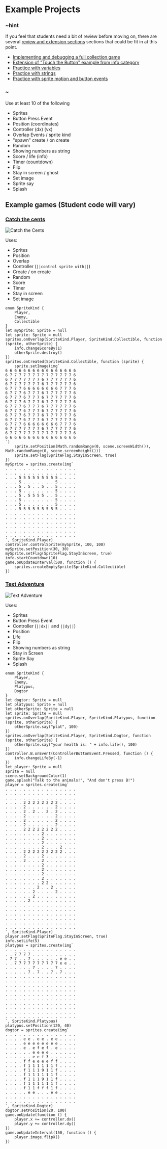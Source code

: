 # Example Projects

### ~hint

If you feel that students need a bit of review before moving on, there are several [review and extension sections](/courses/csintro1/review) sections that could be fit in at this point.

* [Implementing and debugging a full collection game](/courses/csintro1/review/review-game)
* [Extension of "Touch the Button" example from info category](/courses/csintro1/review/extend-touch-the-button)
* [Practice with variables](/courses/csintro1/review/practice-variable-math)
* [Practice with strings](/courses/csintro1/review/practice-string-math)
* [Practice with sprite motion and button events](/courses/csintro1/review/practice-sprite-motion)

### ~

Use at least 10 of the following
* Sprites
* Button Press Event
* Position (coordinates)
* Controller (dx) (vx)
* Overlap Events / sprite kind
* "spawn" create / on create
* Random
* Showing numbers as string
* Score / life (info)
* Timer (countdown)
* Flip
* Stay in screen / ghost
* Set image
* Sprite say
* Splash


## Example games (Student code will vary)

### [Catch the cents](https://makecode.com/_2WKKYbDri5Kc)

![Catch the Cents](/static/courses/csintro1/motion-and-events/catch-the-cents.gif)

Uses:
* Sprites
* Position
* Overlap
* Controller (``||control sprite with||``)
* Create / on create
* Random
* Score
* Timer
* Stay in screen
* Set image

```blocks
enum SpriteKind {
    Player,
    Enemy,
    Collectible
}
let mySprite: Sprite = null
let sprite: Sprite = null
sprites.onOverlap(SpriteKind.Player, SpriteKind.Collectible, function (sprite, otherSprite) {
    info.changeScoreBy(1)
    otherSprite.destroy()
})
sprites.onCreated(SpriteKind.Collectible, function (sprite) {
    sprite.setImage(img`
6 6 6 6 6 6 6 6 6 6 6 6 6 6 6 6 
6 7 7 7 7 7 7 7 7 7 7 7 7 7 7 6 
6 7 7 7 7 7 7 7 6 7 7 7 7 7 7 6 
6 7 7 7 7 7 7 7 6 7 7 7 7 7 7 6 
6 7 7 7 6 6 6 6 6 6 6 6 7 7 7 6 
6 7 7 7 6 7 7 7 6 7 7 7 7 7 7 6 
6 7 7 7 6 7 7 7 6 7 7 7 7 7 7 6 
6 7 7 7 6 7 7 7 6 7 7 7 7 7 7 6 
6 7 7 7 6 7 7 7 6 7 7 7 7 7 7 6 
6 7 7 7 6 7 7 7 6 7 7 7 7 7 7 6 
6 7 7 7 6 7 7 7 6 7 7 7 7 7 7 6 
6 7 7 7 6 7 7 7 6 7 7 7 7 7 7 6 
6 7 7 7 6 6 6 6 6 6 6 6 7 7 7 6 
6 7 7 7 7 7 7 7 6 7 7 7 7 7 7 6 
6 7 7 7 7 7 7 7 7 7 7 7 7 7 7 6 
6 6 6 6 6 6 6 6 6 6 6 6 6 6 6 6 
`)
    sprite.setPosition(Math.randomRange(0, scene.screenWidth()), Math.randomRange(0, scene.screenHeight()))
    sprite.setFlag(SpriteFlag.StayInScreen, true)
})
mySprite = sprites.create(img`
. . . . . . . . . . . . . . . . 
. . . . . . . . . . . . . . . . 
. . . 5 5 5 5 5 5 5 5 5 . . . . 
. . . 5 . . . . . . . 5 . . . . 
. . . 5 . 5 . . 5 . . 5 . . . . 
. . . 5 . . . . . . . 5 . . . . 
. . . 5 . 5 5 5 5 . . 5 . . . . 
. . . 5 . . . . . . . 5 . . . . 
. . . 5 . . . . . . . 5 . . . . 
. . . 5 5 5 5 5 5 5 5 5 . . . . 
. . . . . . . . . . . . . . . . 
. . . . . . . . . . . . . . . . 
. . . . . . . . . . . . . . . . 
. . . . . . . . . . . . . . . . 
. . . . . . . . . . . . . . . . 
. . . . . . . . . . . . . . . . 
`, SpriteKind.Player)
controller.controlSprite(mySprite, 100, 100)
mySprite.setPosition(30, 30)
mySprite.setFlag(SpriteFlag.StayInScreen, true)
info.startCountdown(10)
game.onUpdateInterval(500, function () {
    sprites.createEmptySprite(SpriteKind.Collectible)
})
```

### [Text Adventure](https://makecode.com/_3XC1g76u21YM)

![Text Adventure](/static/courses/csintro1/motion-and-events/text-adventure.gif)

Uses:
* Sprites
* Button Press Event
* Controller (``||dx||`` and ``||dy||``)
* Position
* Life
* Flip
* Showing numbers as string
* Stay in Screen
* Sprite Say
* Splash

```blocks
enum SpriteKind {
    Player,
    Enemy,
    Platypus,
    Dogtor
}
let dogtor: Sprite = null
let platypus: Sprite = null
let otherSprite: Sprite = null
let sprite: Sprite = null
sprites.onOverlap(SpriteKind.Player, SpriteKind.Platypus, function (sprite, otherSprite) {
    otherSprite.say("plat", 100)
})
sprites.onOverlap(SpriteKind.Player, SpriteKind.Dogtor, function (sprite, otherSprite) {
    otherSprite.say("your health is: " + info.life(), 100)
})
controller.B.onEvent(ControllerButtonEvent.Pressed, function () {
    info.changeLifeBy(-1)
})
let player: Sprite = null
sprite = null
scene.setBackgroundColor(1)
game.splash("Talk to the animals!", "And don't press B!")
player = sprites.create(img`
. . . . . . . . . . . . . . . . 
. . . . . . . . . . . . . . . . 
. . . . . . . . . . . . . . . . 
. . . . 2 2 2 2 2 2 2 2 . . . . 
. . . . 2 . . . . . . 2 . . . . 
. . . . 2 . 2 . . 2 . 2 . . . . 
. . . . 2 . . . . . . 2 . . . . 
. . . . 2 . . . . . . 2 . . . . 
. . . . 2 . . . . . . 2 . . . . 
. . . . 2 2 2 2 2 2 2 2 . . . . 
. . . . . . . . 2 . . . . . . . 
. . . . . . . . 2 . . . . . . . 
. . . . . . . . 2 . . . . . . . 
. . . . . . . . 2 . . . 2 . . . 
. . . . 2 2 2 2 2 2 2 2 2 . . . 
. . . . 2 . . . 2 . . . . . . . 
. . . . 2 . . . 2 . . . . . . . 
. . . . . . . . 2 . . . . . . . 
. . . . . . . . 2 . . . . . . . 
. . . . . . . . 2 . . . . . . . 
. . . . . . . . 2 . . . . . . . 
. . . . . . . . 2 2 . . . . . . 
. . . . . . . 2 . . 2 . . . . . 
. . . . . . 2 . . . . 2 . . . . 
. . . . . . 2 . . . . . . . . . 
. . . . . 2 . . . . . . . . . . 
. . . . . . . . . . . . . . . . 
. . . . . . . . . . . . . . . . 
. . . . . . . . . . . . . . . . 
. . . . . . . . . . . . . . . . 
. . . . . . . . . . . . . . . . 
. . . . . . . . . . . . . . . . 
`, SpriteKind.Player)
player.setFlag(SpriteFlag.StayInScreen, true)
info.setLife(5)
platypus = sprites.create(img`
. . . . . . . . . . . . . . . . 
. . 7 7 7 7 . . . . . . . . . . 
. 7 7 . . 7 . . . . . . e e . . 
. . 7 7 7 7 7 7 7 7 7 7 e e . . 
. . . . . . 7 . . . . 7 . . . . 
. . . . . 7 . 7 . . 7 . 7 . . . 
. . . . . . . . . . . . . . . . 
. . . . . . . . . . . . . . . . 
. . . . . . . . . . . . . . . . 
. . . . . . . . . . . . . . . . 
. . . . . . . . . . . . . . . . 
. . . . . . . . . . . . . . . . 
. . . . . . . . . . . . . . . . 
. . . . . . . . . . . . . . . . 
. . . . . . . . . . . . . . . . 
. . . . . . . . . . . . . . . . 
`, SpriteKind.Platypus)
platypus.setPosition(120, 40)
dogtor = sprites.create(img`
. . . . . . . . . . . . . . . . 
. . . . e e . e e . e e . . . . 
. . . . e e e e e e e e . . . . 
. . . . e . e f e f . e . . . . 
. . . . . . e e e e . . . . . . 
. . . . . . e e f 3 . . . . . . 
. . . . f f e e e e f f . . . . 
. . . . f 1 1 1 1 1 1 f . . . . 
. . . . f 1 1 1 9 1 1 f . . . . 
. . . . f 1 1 1 1 1 1 f . . . . 
. . . . f 1 1 1 9 1 1 f . . . . 
. . . . f 1 1 1 1 1 1 f . . . . 
. . . . f 1 1 f f f 1 f . . . . 
. . . . . e e . . . e e . . . . 
. . . . . . . . . . . . . . . . 
. . . . . . . . . . . . . . . . 
`, SpriteKind.Dogtor)
dogtor.setPosition(20, 100)
game.onUpdate(function () {
    player.x += controller.dx()
    player.y += controller.dy()
})
game.onUpdateInterval(150, function () {
    player.image.flipX()
})
```
